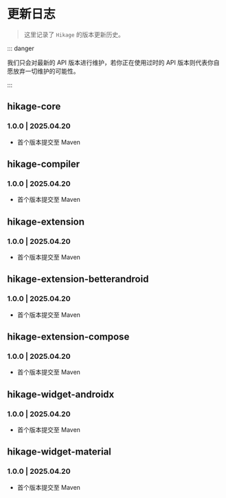 # 更新日志

> 这里记录了 `Hikage` 的版本更新历史。

::: danger

我们只会对最新的 API 版本进行维护，若你正在使用过时的 API 版本则代表你自愿放弃一切维护的可能性。

:::

## hikage-core

### 1.0.0 | 2025.04.20 &ensp;<Badge type="tip" text="最新" vertical="middle" />

- 首个版本提交至 Maven

## hikage-compiler

### 1.0.0 | 2025.04.20 &ensp;<Badge type="tip" text="最新" vertical="middle" />

- 首个版本提交至 Maven

## hikage-extension

### 1.0.0 | 2025.04.20 &ensp;<Badge type="tip" text="最新" vertical="middle" />

- 首个版本提交至 Maven

## hikage-extension-betterandroid

### 1.0.0 | 2025.04.20 &ensp;<Badge type="tip" text="最新" vertical="middle" />

- 首个版本提交至 Maven

## hikage-extension-compose

### 1.0.0 | 2025.04.20 &ensp;<Badge type="tip" text="最新" vertical="middle" />

- 首个版本提交至 Maven

## hikage-widget-androidx

### 1.0.0 | 2025.04.20 &ensp;<Badge type="tip" text="最新" vertical="middle" />

- 首个版本提交至 Maven

## hikage-widget-material

### 1.0.0 | 2025.04.20 &ensp;<Badge type="tip" text="最新" vertical="middle" />

- 首个版本提交至 Maven